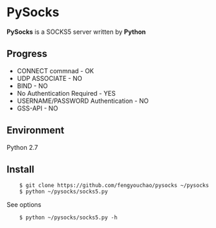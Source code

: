 # PySocks
**PySocks** is a SOCKS5 server written by **Python**

## Progress

* CONNECT commnad - OK
* UDP ASSOCIATE - NO
* BIND - NO
* No Authentication Required - YES
* USERNAME/PASSWORD Authentication - NO
* GSS-API - NO

## Environment
Python 2.7

## Install


```
    $ git clone https://github.com/fengyouchao/pysocks ~/pysocks
    $ python ~/pysocks/socks5.py
```
See options

```
    $ python ~/pysocks/socks5.py -h
```
